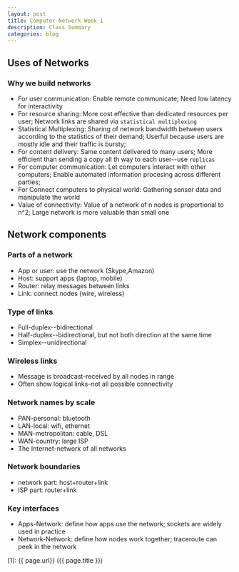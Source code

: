 ```yaml
---
layout: post
title: Computer Network Week 1
description: Class Summary
categories: blog
---
```


## Uses of Networks

### Why we build networks
* For user communication: 
Enable remote communicate;
Need low latency for interactivity
* For resource sharing:
More cost effective than dedicated resources per user;
Network links are shared via `statistical multiplexing`
* Statistical Multiplexing:
Sharing of network bandwidth between users according to the statistics of their demand;
Userful because users are mostly idle and their traffic is bursty;
* For content delivery:
Same content delivered to many users;
More efficient than sending a copy all th way to each user--use `replicas`
* For computer communication:
Let computers interact with other computers;
Enable automated information procesing across different parties;
* For Connect computers to physical world:
Gathering sensor data and manipulate the world
* Value of connectivity:
Value of a network of n nodes is proportional to n^2;
Large network is more valuable than small one

## Network components

### Parts of a network
* App or user: use the network (Skype,Amazon)
* Host: support apps (laptop, mobile)
* Router: relay messages between links
* Link: connect nodes (wire, wireless)

### Type of links
* Full-duplex--bidirectional
* Half-duplex--bidirectional, but not both direction at the same time
* Simplex--unidirectional

### Wireless links
* Message is broadcast-received by all nodes in range
* Often show logical links-not all possible connectivity

### Network names by scale
* PAN-personal: bluetooth
* LAN-local: wifi, ethernet
* MAN-metropolitan: cable, DSL
* WAN-country: large ISP
* The Internet-network of all networks

### Network boundaries
* network part: host+router+link
* ISP part: router+link

### Key interfaces
* Apps-Network: define how apps use the network; sockets are widely used in practice
* Network-Network: define how nodes work together; 
traceroute can peek in the network



[startupjing]:    http://startupjing.github.io  "startupjing"
[1]:    {{ page.url}}  ({{ page.title }})





